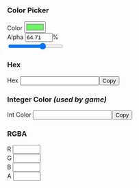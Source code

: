 <section id="section-picker">
    <h3>Color Picker</h3>
    <div class="field">
        <label for="pickercolor">Color</label>
        <input id="pickercolor" type="color" value="#6ef567">
    </div>
    <div class="field">
        <div class="field">
            <label for="pickeralpha">Alpha</label>
            <input id="pickeralpha" value="64.71" type="number" min="0" max="100">%
        </div>
        <div class="field">
            <label></label>
            <input id="pickeralpharange" type="range" min="1" max="100" value="64.71">
        </div>
    </div>
</section>

<section id="section-hex">
    <h3>Hex</h3>
    <div class="field">
        <label for="hexcolor">Hex</label>
        <input id="hexcolor"><button class="copy">Copy</button>
    </div>
</section>

<section id="section-int">
    <h3>Integer Color <em>(used by game)</em></h3>
    <div class="field">
        <label for="intcolor">Int Color</label>
        <input id="intcolor"><button class="copy">Copy</button>
    </div>
</section>

<section id="section-rgba">
    <h3>RGBA</h3>
    <div class="field">
        <label for="rgbar">R</label>
        <input id="rgbar" type="number" min="0" max="255">
    </div>
    <div class="field">
        <label for="rgbag">G</label>
        <input id="rgbag" type="number" min="0" max="255">
    </div>
    <div class="field">
        <label for="rgbab">B</label>
        <input id="rgbab" type="number" min="0" max="255">
    </div>
    <div class="field">
        <label for="rgbaa">A</label>
        <input id="rgbaa" type="number" min="0" max="255">
    </div>
    <samp id="rgbacode"></samp>
</section>

<div id="preview">
    <p></p>
</div>

<script type="text/javascript">

    const el = document.getElementById.bind(document);

    // When a section is updated
    function update( changedSection, valueOverride ) {

        // Calculate the new value depending on which section changed
        let newColorRgba = {r:0,g:0,b:0,a:0};

        switch(changedSection) {
            case 'section-hex':
                newColorRgba = hex2rgba(el('hexcolor').value);
                break;
            case 'section-rgba':
                newColorRgba = {
                    r: el('rgbar').value*1,
                    g: el('rgbag').value*1,
                    b: el('rgbab').value*1,
                    a: el('rgbaa').value*1
                }
                break;
            case 'section-int':
                newColorRgba = int2rgba(el('intcolor').value);
                break;
            case 'section-picker':
                newColorRgba = hex2rgba(el('pickercolor').value);
                newColorRgba.a = Math.round(el('pickeralpha').value * 2.55);
                break;
        }

        if( changedSection != 'section-hex' ) {
            el('hexcolor').value = rgba2hex(newColorRgba);
        }
        if( changedSection != 'section-rgba' ) {
            el('rgbar').value = newColorRgba.r;
            el('rgbag').value = newColorRgba.g;
            el('rgbab').value = newColorRgba.b;
            el('rgbaa').value = newColorRgba.a;
        }
        if( changedSection != 'section-int' ) {
            el('intcolor').value = rgba2int(newColorRgba);
        }
        if( changedSection != 'section-picker' ) {
            el('pickercolor').value = rgba2hex(newColorRgba).substring(0,7);
            el('pickeralpha').value = Math.round( (newColorRgba.a/2.55) * 100000) / 100000;
            el('pickeralpharange').value = el('pickeralpha').value;
        }

        let alphaPct = Math.round((newColorRgba.a / 255)*10000)/10000;
        let cssColor = `rgba(${newColorRgba.r},${newColorRgba.g},${newColorRgba.b},${alphaPct})`
        el('rgbacode').innerText = cssColor;

        document.querySelectorAll('#preview p')[0].style.backgroundColor = cssColor;
        
    }

    document.addEventListener("DOMContentLoaded",()=>{
        update('section-picker');
    });

    // When color picker is updated
    el('pickercolor').addEventListener("change", () => {
        update('section-picker');
    }, false);
    el('pickeralpha').addEventListener("change", () => {
        el('pickeralpharange').value = el('pickeralpha').value;
        update('section-picker');
    }, false);
    el('pickeralpharange').addEventListener("input", () => {
        el('pickeralpha').value = el('pickeralpharange').value;
        update('section-picker');
    }, false);

    // When hex is updated
    Array.from(document.querySelectorAll('#section-hex input')).forEach( e => {e.addEventListener("change", () => {
        update('section-hex');
    }, false)});
    Array.from(document.querySelectorAll('#section-hex input')).forEach( e => {e.addEventListener("input", () => {
        update('section-hex');
    }, false)});

    // When int is updated
    Array.from(document.querySelectorAll('#section-int input')).forEach( e => {e.addEventListener("change", () => {
        update('section-int');
    }, false)});

    // When rgba is updated
    Array.from(document.querySelectorAll('#section-rgba input')).forEach( e => {e.addEventListener("change", () => {
        update('section-rgba');
    }, false)});

    Array.from(document.querySelectorAll('button.copy')).forEach( e => {e.addEventListener("click", (e) => {
        console.log(e.target.previousSibling);
        let val;
        if( e.target.previousSibling.value ) {
            val = e.target.previousSibling.value;
            e.target.previousSibling.select();
            document.execCommand("copy");
        }
    }, false)});

    function rgba2hex( rgba ){
        return '#' + [rgba.r,rgba.g,rgba.b,rgba.a].map(x => {
            const hex = x.toString(16)
            return hex.length === 1 ? '0' + hex : hex
        }).join('');
    }
    function hex2rgba(hex) {
        let parts = hex.toUpperCase().match(/[#]?([0-9A-F]{2})([0-9A-F]{2})([0-9A-F]{2})([0-9A-F]{2})?/);
        let r = parseInt(parts[1],16);
        let g = parseInt(parts[2],16);
        let b = parseInt(parts[3],16);
        let a = parts[4] ? parseInt(parts[4],16) : 255;
        return {r:r,g:g,b:b,a:a};
    }
    function int2rgba(num) {
        num >>>= 0;
        var b = num & 0xFF,
            g = (num & 0xFF00) >>> 8,
            r = (num & 0xFF0000) >>> 16,
            a = Math.round(10000*(( (num & 0xFF000000) >>> 24 )))/10000;
        return {r:r,g:g,b:b,a:a};
    }
    function rgba2int(rgba) {
        let {r,g,b,a} = rgba;
        return ((b>>>0)+(g<<8>>>0)+(r<<16>>>0)+(a<<24>>>0))>>0;
    }
    function hex2int(hex) {
        let parts = hex.toUpperCase().match(/[#]?([0-9A-F]{2})([0-9A-F]{2})([0-9A-F]{2})([0-9A-F]{2})?/);
        let r = parseInt(parts[1],16);
        let g = parseInt(parts[2],16);
        let b = parseInt(parts[3],16);
        let a = parts[4] ? parseInt(parts[4],16) : 255;
        return ((b>>>0)+(g<<8>>>0)+(r<<16>>>0)+(a<<24>>>0))>>0;
    }
</script>